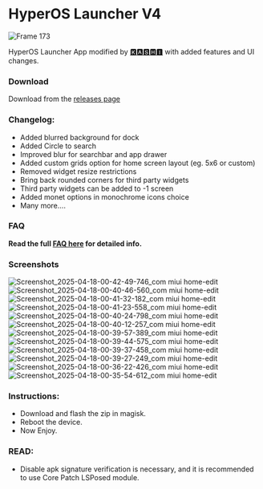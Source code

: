 # HyperOS Launcher V4
![Frame 173](https://github.com/Mods-Center/HyperOS-Launcher/assets/83476983/26248f2e-2acf-435a-82fb-3b48778ca738)

HyperOS Launcher App modified by [🅺🅰🆂🅷🅸](https://t.me/kakashi1v1) with added features and UI changes.

### Download
Download from the [releases page](https://github.com/Mods-Center/HyperOS-Launcher/releases)

### Changelog:
- Added blurred background for dock
- Added Circle to search
- Improved blur for searchbar and app drawer 
- Added custom grids option for home screen layout (eg. 5x6 or custom)
- Removed widget resize restrictions 
- Bring back rounded corners for third party widgets 
- Third party widgets can be added to -1 screen
- Added monet options in monochrome icons choice
- Many more....

### FAQ
**Read the full [FAQ here](https://github.com/Mods-Center/HyperOS-Launcher/blob/main/FAQ.md) for detailed info.**

### Screenshots
![Screenshot_2025-04-18-00-42-49-746_com miui home-edit](https://github.com/user-attachments/assets/f6332d85-1a91-4173-9ed0-ddadb2656bbc)
![Screenshot_2025-04-18-00-40-46-560_com miui home-edit](https://github.com/user-attachments/assets/a68ee8eb-b0fe-4756-b235-cb6e97f7d8b2)
![Screenshot_2025-04-18-00-41-32-182_com miui home-edit](https://github.com/user-attachments/assets/2ea1b84a-e963-4fe0-81e4-80b1f877b1fd)
![Screenshot_2025-04-18-00-41-23-558_com miui home-edit](https://github.com/user-attachments/assets/b10aef28-9e17-4976-b2e3-f317eb607d21)
![Screenshot_2025-04-18-00-40-24-798_com miui home-edit](https://github.com/user-attachments/assets/097ee81d-0f3b-4446-b0df-ab0a90b9edcf)
![Screenshot_2025-04-18-00-40-12-257_com miui home-edit](https://github.com/user-attachments/assets/7c4864a4-502f-4d4d-bf49-5c73ad739103)
![Screenshot_2025-04-18-00-39-57-389_com miui home-edit](https://github.com/user-attachments/assets/9db0c421-88a7-4a48-bbe8-db0e65ecb218)
![Screenshot_2025-04-18-00-39-44-575_com miui home-edit](https://github.com/user-attachments/assets/9d658ce0-dc92-43a7-97ca-d7da5d17fea9)
![Screenshot_2025-04-18-00-39-37-458_com miui home-edit](https://github.com/user-attachments/assets/beeb855a-2b11-4b1e-9a1f-3cb1c68a3173)
![Screenshot_2025-04-18-00-39-27-249_com miui home-edit](https://github.com/user-attachments/assets/1c612670-9565-4e46-9d59-7acd57edd273)
![Screenshot_2025-04-18-00-36-22-426_com miui home-edit](https://github.com/user-attachments/assets/913e4dc7-678e-4802-8ce7-e605febc7bb7)
![Screenshot_2025-04-18-00-35-54-612_com miui home-edit](https://github.com/user-attachments/assets/47415a75-f154-40c0-9698-fbeae1574a67)

### Instructions:
- Download and flash the zip in magisk.
- Reboot the device.
- Now Enjoy.

### READ:
- Disable apk signature verification is necessary, and it is recommended to use Core Patch LSPosed module.

